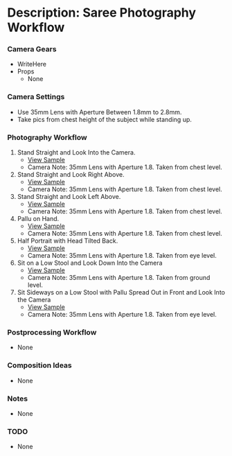 # Description: Saree Photography Workflow

### Camera Gears
* WriteHere
* Props
    - None

### Camera Settings
* Use 35mm Lens with Aperture Between 1.8mm to 2.8mm.
* Take pics from chest height of the subject while standing up.

### Photography Workflow
1. Stand Straight and Look Into the Camera. 
    * [View Sample](images/saree-01.jpg)
    * Camera Note: 35mm Lens with Aperture 1.8. Taken from chest level. 
1. Stand Straight and Look Right Above. 
    * [View Sample](images/saree-06.jpg)
    * Camera Note: 35mm Lens with Aperture 1.8. Taken from chest level. 
1. Stand Straight and Look Left Above. 
    * [View Sample](images/saree-07.jpg)
    * Camera Note: 35mm Lens with Aperture 1.8. Taken from chest level. 
1. Pallu on Hand. 
    * [View Sample](images/saree-05.jpg)
    * Camera Note: 35mm Lens with Aperture 1.8. Taken from chest level. 
1. Half Portrait with Head Tilted Back. 
    * [View Sample](images/saree-04.jpg)
    * Camera Note: 35mm Lens with Aperture 1.8. Taken from eye level. 
1. Sit on a Low Stool and Look Down Into the Camera 
    * [View Sample](images/saree-03.jpg)
    * Camera Note: 35mm Lens with Aperture 1.8. Taken from ground level. 
1. Sit Sideways on a Low Stool with Pallu Spread Out in Front and Look Into the Camera 
    * [View Sample](images/saree-02.jpg)
    * Camera Note: 35mm Lens with Aperture 1.8. Taken from eye level. 

### Postprocessing Workflow
* None

### Composition Ideas
* None

### Notes
* None

### TODO
* None
